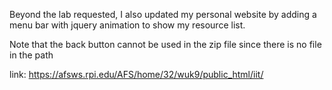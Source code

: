 Beyond the lab requested, I also updated my personal website by adding a menu bar with jquery animation to show my resource list. 

Note that the back button cannot be used in the zip file since there is no file in the path

link: 
https://afsws.rpi.edu/AFS/home/32/wuk9/public_html/iit/